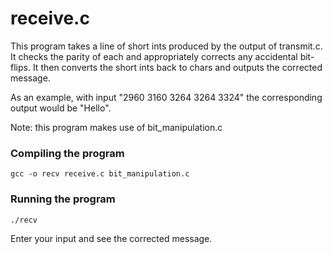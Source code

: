 # receive.c
This program takes a line of short ints produced by the output of transmit.c. It checks the parity of each and appropriately corrects any accidental bit-flips. It then converts the short ints back to chars and outputs the corrected message.

As an example, with input "2960 3160 3264 3264 3324" the corresponding output would be "Hello".

Note: this program makes use of bit_manipulation.c

### Compiling the program

```
gcc -o recv receive.c bit_manipulation.c
```

### Running the program

```
./recv
```

Enter your input and see the corrected message.
